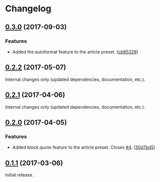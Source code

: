 Changelog
=========

## [0.3.0](https://github.com/ckeditor/ckeditor5-presets/compare/v0.2.2...v0.3.0) (2017-09-03)

### Features

* Added the autoformat feature to the article preset. ([cb65328](https://github.com/ckeditor/ckeditor5-presets/commit/cb65328))


## [0.2.2](https://github.com/ckeditor/ckeditor5-presets/compare/v0.2.1...v0.2.2) (2017-05-07)

Internal changes only (updated dependencies, documentation, etc.).

## [0.2.1](https://github.com/ckeditor/ckeditor5-presets/compare/v0.2.0...v0.2.1) (2017-04-06)

Internal changes only (updated dependencies, documentation, etc.).

## [0.2.0](https://github.com/ckeditor/ckeditor5-presets/compare/v0.1.1...v0.2.0) (2017-04-05)

### Features

* Added block quote feature to the article preset. Closes [#4](https://github.com/ckeditor/ckeditor5-presets/issues/4). ([30d7bd5](https://github.com/ckeditor/ckeditor5-presets/commit/30d7bd5))


## [0.1.1](https://github.com/ckeditor/ckeditor5-presets/compare/v0.1.0...v0.1.1) (2017-03-06)

Initial release.

